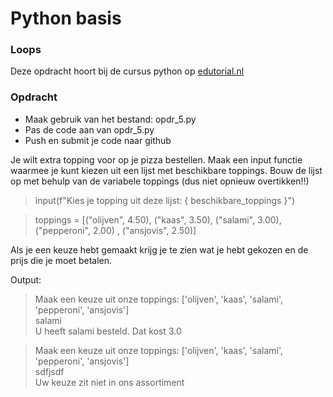 # Python basis

### Loops
Deze opdracht hoort bij de cursus python op [edutorial.nl](https://www.edutorial.nl/course/python)

### Opdracht

* Maak gebruik van het bestand: opdr_5.py
* Pas de code aan van opdr_5.py
* Push en submit je code naar github

Je wilt extra topping voor op je pizza bestellen.
Maak een input functie waarmee je kunt kiezen uit een lijst met beschikbare toppings.
Bouw de lijst op met behulp van de variabele toppings (dus niet opnieuw overtikken!!)

> input(f"Kies je topping uit deze lijst: { beschikbare_toppings }")

> toppings = [("olijven", 4.50), ("kaas", 3.50), ("salami", 3.00), ("pepperoni", 2.00) , ("ansjovis", 2.50)]

Als je een keuze hebt gemaakt krijg je te zien wat je hebt gekozen en de prijs die je moet betalen.

Output:

> Maak een keuze uit onze toppings: ['olijven', 'kaas', 'salami', 'pepperoni', 'ansjovis']   
> salami  
> U heeft salami besteld. Dat kost 3.0

> Maak een keuze uit onze toppings: ['olijven', 'kaas', 'salami', 'pepperoni', 'ansjovis']  
> sdfjsdf  
> Uw keuze zit niet in ons assortiment
